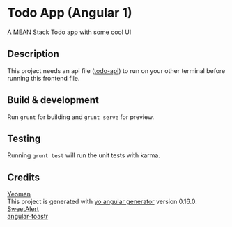 # Todo App (Angular 1)

A MEAN Stack Todo app with some cool UI

## Description

This project needs an api file ([todo-api](https://github.com/sarunav/todo-api)) to run on your other terminal before
running this frontend file.

## Build & development

Run `grunt` for building and `grunt serve` for preview.

## Testing

Running `grunt test` will run the unit tests with karma.

## Credits

[Yeoman](http://yeoman.io/)<br>
This project is generated with [yo angular generator](https://github.com/yeoman/generator-angular)
version 0.16.0.<br>
[SweetAlert](https://github.com/oitozero/ngSweetAlert)<br>
[angular-toastr](https://github.com/Foxandxss/angular-toastr)
